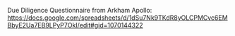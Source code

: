 Due Diligence Questionnaire from Arkham Apollo:
https://docs.google.com/spreadsheets/d/1dSu7Nk9TKdR8yOLCPMCvc6EMBbyE2Ua7EB9LPyP7OkI/edit#gid=1070144322